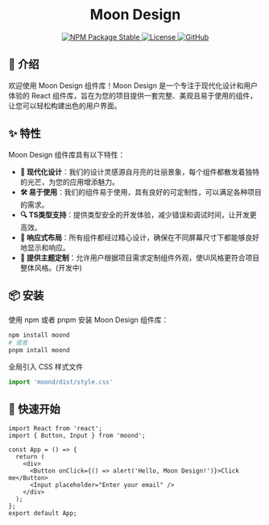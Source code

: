 <p align="center"><img src="../assets/moon.png"  alt=""/></p>

<h1 align="center">Moon Design</h1>

<p align="center">
  <a href="https://www.npmjs.com/package/moond" style={{margin:'5px'}}>
    <img src="https://img.shields.io/npm/v/moond" alt="NPM Package Stable" />
  </a>
  <a href="https://github.com/Shawkry/moon-design/blob/master/LICENSE"  style={{margin:'5px'}}>
    <img src="https://img.shields.io/github/license/shawkry/moon-design" alt="License" />
  </a>
  <a href="https://github.com/Shawkry/moon-design" style={{margin:'5px'}}>
    <img alt="GitHub" src="https://img.shields.io/badge/GitHub-View-9873B9?logo=github" />
  </a>
</p>

## 🌙 介绍

欢迎使用 Moon Design 组件库！Moon Design 是一个专注于现代化设计和用户体验的 React 组件库，旨在为您的项目提供一套完整、美观且易于使用的组件，让您可以轻松构建出色的用户界面。

## ✨ 特性

Moon Design 组件库具有以下特性：

- **🎨 现代化设计**：我们的设计灵感源自月亮的壮丽景象，每个组件都散发着独特的光芒，为您的应用增添魅力。
- **🛠 易于使用**：我们的组件易于使用，具有良好的可定制性，可以满足各种项目的需求。
- **🔍 TS类型支持**：提供类型安全的开发体验，减少错误和调试时间，让开发更高效。
- **📱 响应式布局**：所有组件都经过精心设计，确保在不同屏幕尺寸下都能够良好地显示和响应。
- **🎨 提供主题定制**：允许用户根据项目需求定制组件外观，使UI风格更符合项目整体风格。(开发中)

##  📦 安装

使用 npm 或者 pnpm 安装 Moon Design 组件库：

```bash
npm install moond
# 或者
pnpm intall moond
```

全局引入 CSS 样式文件
```ts
import 'moond/dist/style.css'
```

## 🚀 快速开始
```tsx
import React from 'react';
import { Button, Input } from 'moond';

const App = () => {
  return (
    <div>
      <Button onClick={() => alert('Hello, Moon Design!')}>Click me</Button>
      <Input placeholder="Enter your email" />
    </div>
  );
};
export default App;

```

